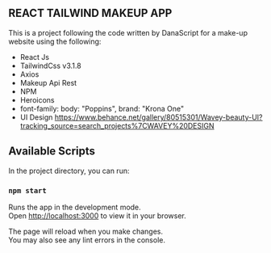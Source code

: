 ## REACT TAILWIND MAKEUP APP

This is a project following the code written by DanaScript for a make-up website using the following:

- React Js
- TailwindCss v3.1.8
- Axios
- Makeup Api Rest
- NPM
- Heroicons
- font-family: body: "Poppins", brand: "Krona One"
- UI Design
  https://www.behance.net/gallery/80515301/Wavey-beauty-UI?tracking_source=search_projects%7CWAVEY%20DESIGN

## Available Scripts

In the project directory, you can run:

### `npm start`

Runs the app in the development mode.\
Open [http://localhost:3000](http://localhost:3000) to view it in your browser.

The page will reload when you make changes.\
You may also see any lint errors in the console.
